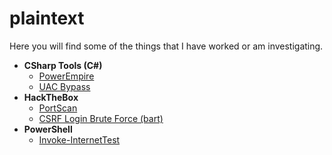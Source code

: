 # plaintext

Here you will find some of the things that I have worked or am investigating.

* **CSharp Tools (C#)**
	* [PowerEmpire](https://github.com/juliourena/plaintext/tree/master/CSharp%20Tools/PowerEmpire)
	* [UAC Bypass](https://github.com/juliourena/plaintext/tree/master/CSharp%20Tools/UAC%20Bypass)
* **HackTheBox**
	* [PortScan](https://github.com/juliourena/plaintext/blob/master/hackthebox/PortScan.sh)
	* [CSRF Login Brute Force (bart)](https://github.com/juliourena/plaintext/blob/master/hackthebox/bart-bruteforce.py)
* **PowerShell**
	* [Invoke-InternetTest](https://github.com/juliourena/plaintext/blob/master/Powershell/Invoke-InternetTest.ps1)